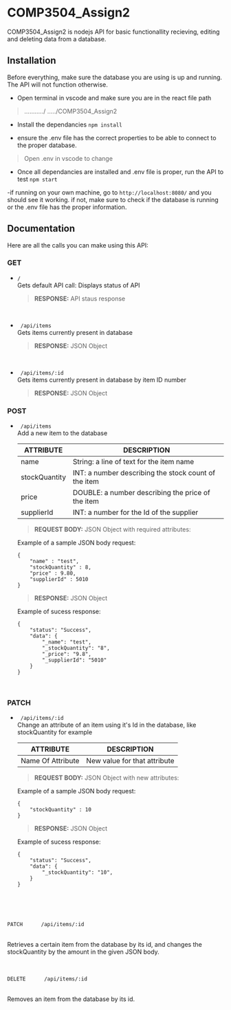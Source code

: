 # COMP3504_Assign2

COMP3504_Assign2 is nodejs API for basic functionallity recieving, editing and deleting data from a database.

## Installation

Before everything, make sure the database you are using is up and running. The API will not function otherwise.

- Open terminal in vscode and make sure you are in the react file path
> .........../ ...../COMP3504_Assign2

- Install the dependancies
`npm install`

- ensure the .env file has the correct properties to be able to connect to the proper database. 
> Open .env in vscode to change

- Once all dependancies are installed and .env file is proper, run the API to test
`npm start`

-if running on your own machine, go to `http://localhost:8080/` and you should see it working. 
if not, make sure to check if the database is running or the .env file has the proper information.

## Documentation

Here are all the calls you can make using this API:

### GET

- ` / `\
    Gets default API call: Displays status of API
    > **RESPONSE:**  API staus response

<br />

- ` /api/items`\
    Gets items currently present in database
    > **RESPONSE:**  JSON Object

<br />

- ` /api/items/:id` \
    Gets items currently present in database by item ID number
    > **RESPONSE:**  JSON Object


### POST

- ` /api/items`\
    Add a new item to the database
    

    ATTRIBUTE | DESCRIPTION
    --------- | -----------
    name | String: a line of text for the item name 
    stockQuantity | INT: a number describing the stock count of the item 
    price | DOUBLE: a number describing the price of the item 
    supplierId | INT: a number for the Id of the supplier

    > **REQUEST BODY:** JSON Object with required attributes:

    Example of a sample JSON body request:
    ``````
    {
        "name" : "test",
        "stockQuantity" : 8,
        "price" : 9.80,
        "supplierId" : 5010
    }
    ``````
    > **RESPONSE:**  JSON Object

    Example of sucess response:
    `````````
    {
        "status": "Success",
        "data": {
            "_name": "test",
            "_stockQuantity": "8",
            "_price": "9.8",
            "_supplierId": "5010"
        }
    }
    `````````

<br />

### PATCH

- ` /api/items/:id`\
    Change an attribute of an item using it's Id in the database, like stockQuantity for example
    

    ATTRIBUTE | DESCRIPTION
    --------- | -----------
    Name Of Attribute | New value for that attribute
    

    > **REQUEST BODY:** JSON Object with new attributes:
     
    Example of a sample JSON body request:
    ``````
    {
        "stockQuantity" : 10
    }
    ``````
    > **RESPONSE:**  JSON Object

    Example of sucess response:
    `````````
    {
        "status": "Success",
        "data": {
            "_stockQuantity": "10",
        }
    }
    `````````

<br />




<br><br> `PATCH      /api/items/:id` <br><br>

Retrieves a certain item from the database by its id, and changes the stockQuantity by the amount in the given JSON body.

<br><br> `DELETE      /api/items/:id` <br><br>

Removes an item from the database by its id.
